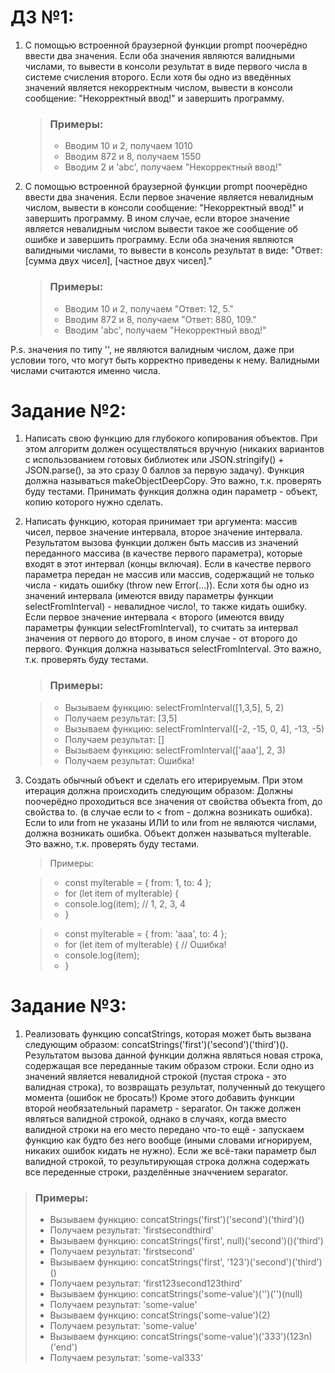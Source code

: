 # ДЗ №1:

1. С помощью встроенной браузерной функции prompt поочерёдно ввести два значения. Если оба значения являются валидными числами, то вывести в консоли результат в виде первого числа в системе счисления второго.
   Если хотя бы одно из введённых значений является некорректным числом, вывести в консоли сообщение: "Некорректный ввод!" и завершить программу.

   > ### Примеры:
   >
   > - Вводим 10 и 2, получаем 1010
   > - Вводим 872 и 8, получаем 1550
   > - Вводим 2 и 'abc', получаем "Некорректный ввод!"

2. С помощью встроенной браузерной функции prompt поочерёдно ввести два значения. Если первое значение является невалидным числом, вывести в консоли сообщение: "Некорректный ввод!" и завершить программу. В ином случае, если второе значение является невалидным числом вывести такое же сообщение об ошибке и завершить программу. Если оба значения являются валидными числами, то вывести в консоль результат в виде: "Ответ: [сумма двух чисел], [частное двух чисел]."
   > ### Примеры:
   >
   > - Вводим 10 и 2, получаем "Ответ: 12, 5."
   > - Вводим 872 и 8, получаем "Ответ: 880, 109."
   > - Вводим 'abc', получаем "Некорректный ввод!"

P.s. значения по типу '', не являются валидным числом, даже при условии того, что могут быть корректно приведены к нему.
Валидными числами считаются именно числа.

# Задание №2:

1. Написать свою функцию для глубокого копирования объектов. При этом алгоритм должен осуществляться вручную (никаких вариантов с использованием готовых библиотек или JSON.stringify() + JSON.parse(), за это сразу 0 баллов за первую задачу). Функция должна называться makeObjectDeepCopy. Это важно, т.к. проверять буду тестами. Принимать функция должна один параметр - объект, копию которого нужно сделать.

2. Написать функцию, которая принимает три аргумента: массив чисел, первое значение интервала, второе значение интервала. Результатом вызова функции должен быть массив из значений переданного массива (в качестве первого параметра), которые входят в этот интервал (концы включая). Если в качестве первого параметра передан не массив или массив, содержащий не только числа - кидать ошибку (throw new Error(...)). Если хотя бы одно из значений интервала (имеются ввиду параметры функции selectFromInterval) - невалидное число!, то также кидать ошибку.
   Если первое значение интервала < второго (имеются ввиду параметры функции selectFromInterval), то считать за интервал значения от первого до второго, в ином случае - от второго до первого.
   Функция должна называться selectFromInterval. Это важно, т.к. проверять буду тестами.

   > ### Примеры:

   > - Вызываем функцию: selectFromInterval([1,3,5], 5, 2)
   > - Получаем результат: [3,5]
   > - Вызываем функцию: selectFromInterval([-2, -15, 0, 4], -13, -5)
   > - Получаем результат: []
   > - Вызываем функцию: selectFromInterval(['aaa'], 2, 3)
   > - Получаем результат: Ошибка!

3. Создать обычный объект и сделать его итерируемым. При этом итерация должна происходить следующим образом:
   Должны поочерёдно проходиться все значения от свойства объекта from, до свойства to. (в случае если to < from - должна возникать ошибка).
   Если to или from не указаны ИЛИ to или from не являются числами, должна возникать ошибка. Объект должен называться myIterable. Это важно, т.к. проверять буду тестами.

   > Примеры:

   > - const myIterable = { from: 1, to: 4 };
   > - for (let item of myIterable) {
   > - console.log(item); // 1, 2, 3, 4
   > - }

   > - const myIterable = { from: 'aaa', to: 4 };
   > - for (let item of myIterable) { // Ошибка!
   > - console.log(item);
   > - }


# Задание №3:
1) Реализовать функцию concatStrings, которая может быть вызвана следующим образом: concatStrings('first')('second')('third')().
Результатом вызова данной функции должна являться новая строка, содержащая все переданные таким образом строки.
Если одно из значений является невалидной строкой (пустая строка - это валидная строка), то возвращать результат, полученный до текущего момента (ошибок не бросать!)
Кроме этого добавить функции второй необязательный параметр - separator. Он также должен являться валидной строкой, однако в случаях, когда вместо валидной строки на его место передано что-то ещё - запускаем функцию как будто без него вообще (иными словами игнорируем, никаких ошибок кидать не нужно). Если же всё-таки параметр был валидной строкой, то результирующая строка должна содержать все переденные строки, разделённые значчением separator.

> ### Примеры:
   > - Вызываем функцию: concatStrings('first')('second')('third')()
   > - Получаем результат: 'firstsecondthird'
   > - Вызываем функцию: concatStrings('first', null)('second')()('third')
   > - Получаем результат: 'firstsecond'
   > - Вызываем функцию: concatStrings('first', '123')('second')('third')()
   > - Получаем результат: 'first123second123third'
   > - Вызываем функцию: concatStrings('some-value')('')('')(null)
   > - Получаем результат: 'some-value'
   > - Вызываем функцию: concatStrings('some-value')(2)
   > - Получаем результат: 'some-value'
   > - Вызываем функцию: concatStrings('some-value')('333')(123n)('end')
   > - Получаем результат: 'some-val333'
